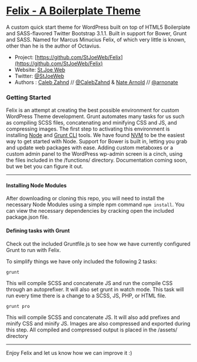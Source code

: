# [Felix - A Boilerplate Theme](https://github.com/StJoeWeb/Felix)

A custom quick start theme for WordPress built on top of HTML5 Boilerplate and SASS-flavored Twitter Bootstrap 3.1.1. Built in support for Bower, Grunt and SASS. Named for Marcus Minucius Felix, of which very little is known, other than he is the author of Octavius.


* Project: [https://github.com/StJoeWeb/Felix](https://github.com/StJoeWeb/Felix)
* Website: [St.Joe Web](http://stjoeweb.com)
* Twitter: [@StJoeWeb](http://twitter.com/stjoeweb)
* Authors : [Caleb Zahnd](http://calebzahnd.com) // [@CalebZahnd](http://twitter.com/calebzahnd) & [Nate Arnold](http://natearnold.me) // [@arnonate](http://twitter.com/arnonate)

### Getting Started

Felix is an attempt at creating the best possible environment for custom WordPress Theme development. Grunt automates many tasks for us such as compiling SCSS files, concatenating and minifying CSS and JS, and compressing images. The first step to activating this environment is installing [Node](http://nodejs.org) and [Grunt CLI](http://gruntjs.com) tools. We have found [NVM](https://github.com/creationix/nvm) to be the easiest way to get started with Node. Support for Bower is built in, letting you grab and update web packages with ease. Adding custom metaboxes or a custom admin panel to the WordPress wp-admin screen is a cinch, using the files included in the /functions/ directory. Documentation coming soon, but we bet you can figure it out.

***

#### Installing Node Modules

After downloading or cloning this repo, you will need to install the necessary Node Modules using a simple npm command `npm install`. You can view the necessary dependencies by cracking open the included package.json file.

#### Defining tasks with Grunt

Check out the included Gruntfile.js to see how we have currently configured Grunt to run with Felix.

To simplify things we have only included the following 2 tasks:

```
grunt
```
This will compile SCSS and concatenate JS and run the compile CSS through an autoprefixer. It will also set grunt in watch mode. This task will run every time there is a change to a SCSS, JS, PHP, or HTML file.

```
grunt pro
```
This will compile SCSS and concatenate JS. It will also add prefixes and minify CSS and minify JS. Images are also compressed and exported during this step. All compiled and compressed output is placed in the /assets/ directory

***

Enjoy Felix and let us know how we can improve it :)
